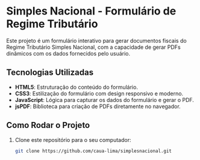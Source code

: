 # Simples Nacional - Formulário de Regime Tributário

Este projeto é um formulário interativo para gerar documentos fiscais do Regime Tributário Simples Nacional, com a capacidade de gerar PDFs dinâmicos com os dados fornecidos pelo usuário.

## Tecnologias Utilizadas

- **HTML5**: Estruturação do conteúdo do formulário.
- **CSS3**: Estilização do formulário com design responsivo e moderno.
- **JavaScript**: Lógica para capturar os dados do formulário e gerar o PDF.
- **jsPDF**: Biblioteca para criação de PDFs diretamente no navegador.

## Como Rodar o Projeto

1. Clone este repositório para o seu computador:
   ```bash
   git clone https://github.com/caua-lima/simplesnacional.git
